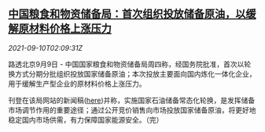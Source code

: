 <!--1631241063000-->
[中国粮食和物资储备局：首次组织投放储备原油，以缓解原材料价格上涨压力](https://cn.reuters.com/article/china-state-reserve-oil-release-0910-idCNKBS2G605V)
------

<div><i>2021-09-10T02:09:31Z</i></div><p>路透北京9月9日 - 中国国家粮食和物资储备局周四称，经国务院批准，首次以轮换方式分期分批组织投放国家储备原油；本次投放主要面向国内炼化一体化企业，用于缓解生产型企业的原材料价格上涨压力。</p><p>刊登在该局网站的新闻稿(<a href="http://www.lswz.gov.cn/html/xinwen/2021-09/09/content_267472.shtml">here</a>)并称，实施国家石油储备常态化轮换，是发挥储备市场调节作用的重要途径；通过公开竞价销售向市场投放国家储备原油，将更好地稳定国内市场供需，有力保障国家能源安全。（完）</p>
